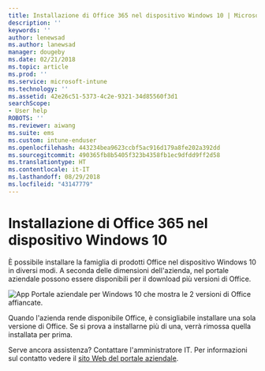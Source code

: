 ```yaml
---
title: Installazione di Office 365 nel dispositivo Windows 10 | Microsoft Docs
description: ''
keywords: ''
author: lenewsad
ms.author: lanewsad
manager: dougeby
ms.date: 02/21/2018
ms.topic: article
ms.prod: ''
ms.service: microsoft-intune
ms.technology: ''
ms.assetid: 42e26c51-5373-4c2e-9321-34d85560f3d1
searchScope:
- User help
ROBOTS: ''
ms.reviewer: aiwang
ms.suite: ems
ms.custom: intune-enduser
ms.openlocfilehash: 443234bea9623ccbf5ac916d179a8fe202a392dd
ms.sourcegitcommit: 490365fb8b5405f323b4358fb1ec9dfdd9ff2d58
ms.translationtype: HT
ms.contentlocale: it-IT
ms.lasthandoff: 08/29/2018
ms.locfileid: "43147779"
---
```

# <a name="installing-office-365-on-your-windows-10-device"></a>Installazione di Office 365 nel dispositivo Windows 10

È possibile installare la famiglia di prodotti Office nel dispositivo Windows 10 in diversi modi. A seconda delle dimensioni dell'azienda, nel portale aziendale possono essere disponibili per il download più versioni di Office.

![App Portale aziendale per Windows 10 che mostra le 2 versioni di Office affiancate.](./media/multiple-office-installs-cp-win10.png)

Quando l'azienda rende disponibile Office, è consigliabile installare una sola versione di Office. Se si prova a installarne più di una, verrà rimossa quella installata per prima.

Serve ancora assistenza? Contattare l'amministratore IT. Per informazioni sul contatto vedere il [sito Web del portale aziendale](https://go.microsoft.com/fwlink/?linkid=2010980).
